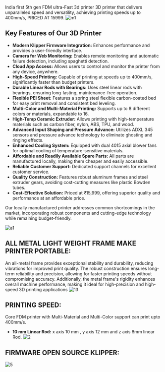 India first 5th gen FDM ultra-Fast 3d printer 3D printer that delivers unparalleled speed and versatility, achieving printing speeds up to 400mm/s, PRICED AT 15999.
![m1](https://github.com/user-attachments/assets/c3cc1905-533c-49b3-9354-f9d8f00648f5)

## Key Features of Our 3D Printer

- **Modern Klipper Firmware Integration:** Enhances performance and provides a user-friendly interface.
- **Camera for Web Monitoring:** Enables remote monitoring and automatic failure detection, including spaghetti detection.
- **Cloud App Access:** Allows users to control and monitor the printer from any device, anywhere.
- **High-Speed Printing:** Capable of printing at speeds up to 400mm/s, significantly faster than budget printers.
- **Durable Linear Rods with Bearings:** Uses steel linear rods with bearings, ensuring long-lasting, maintenance-free operation.
- **Flexible PEI Sheet:** Features a spring steel flexible carbon-coated bed for easy print removal and consistent bed leveling.
- **Multi-Color and Multi-Material Printing:** Supports up to 8 different colors or materials, expandable to 16.
- **High-Temp Ceramic Extruder:** Allows printing with high-temperature materials such as carbon fiber, nylon, ABS, TPU, and wood.
- **Advanced Input Shaping and Pressure Advance:** Utilizes ADXL 345 sensors and pressure advance technology to eliminate ghosting and ringing effects.
- **Enhanced Cooling System:** Equipped with dual 4015 axial blower fans for optimal cooling of temperature-sensitive materials.
- **Affordable and Readily Available Spare Parts:** All parts are manufactured locally, making them cheaper and easily accessible.
- **Reliable Customer Support:** Dedicated support channels for excellent customer service.
- **Quality Construction:** Features robust aluminum frames and steel extruder gears, avoiding cost-cutting measures like plastic Bowden tubes.
- **Cost-Effective Solution:** Priced at ₹15,999, offering superior quality and performance at an affordable price.

Our locally manufactured printer addresses common shortcomings in the market, incorporating robust components and cutting-edge technology while remaining budget-friendly.


![a1](https://github.com/user-attachments/assets/9335e706-0ef0-4d1a-83d2-29ad2fab7455)

## ALL METAL LIGHT WEIGHT FRAME MAKE PRINTER PORTABLE:
An all-metal frame provides exceptional stability and durability, reducing vibrations for improved print quality. The robust construction ensures long-term reliability and precision, allowing for faster printing speeds without compromising accuracy. Additionally, the metal frame's rigidity enhances overall machine performance, making it ideal for high-precision and high-speed 3D printing applications
![13](https://github.com/user-attachments/assets/ed56b0a7-1a64-4300-b210-a1f56b329a8a)
## PRINTING SPEED:
Core FDM printer with Multi-Material and Multi-Color support can print upto 400mm/s.
- **10 mm Linear Rod:** x axis 10 mm , y axis 12 mm and z axis 8mm linear Rod.
![2](https://github.com/user-attachments/assets/04b77a31-8c9e-4c3b-a640-775e3d73d35c)
## FIRMWARE OPEN SOURCE KLIPPER:

![5](https://github.com/user-attachments/assets/ce0798b7-a3f8-4ad3-b9dc-914d8db09e16)
